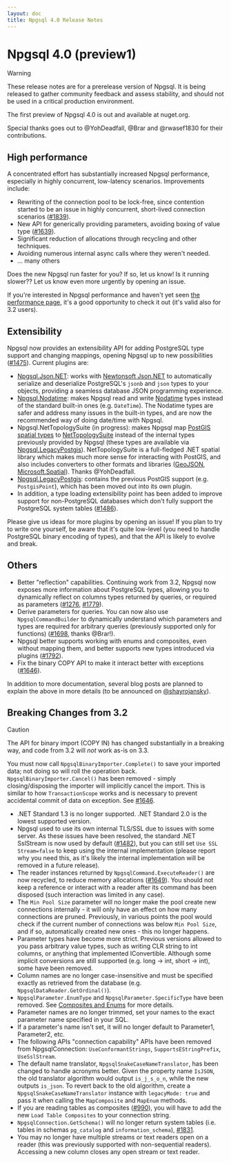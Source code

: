```yaml
---
layout: doc
title: Npgsql 4.0 Release Notes
---
```


# Npgsql 4.0 (preview1)

> [!Warning]
> These release notes are for a prerelease version of Npgsql. It is being released to gather community feedback and assess stability, and should not be used in a critical production environment.

The first preview of Npgsql 4.0 is out and available at nuget.org.

Special thanks goes out to @YohDeadfall, @Brar and @rwasef1830 for their contributions.

## High performance

A concentrated effort has substantially increased Npgsql performance, especially in highly concurrent, low-latency scenarios. Improvements include:

* Rewriting of the connection pool to be lock-free, since contention started to be an issue in highly concurrent, short-lived connection scenarios ([#1839](https://github.com/npgsql/npgsql/issues/1839)).
* New API for generically providing parameters, avoiding boxing of value type ([#1639](https://github.com/npgsql/npgsql/issues/1639)).
* Significant reduction of allocations through recycling and other techniques.
* Avoiding numerous internal async calls where they weren't needed.
* ... many others

Does the new Npgsql run faster for you? If so, let us know! Is it running slower?? Let us know even more urgently by opening an issue.

If you're interested in Npgsql performance and haven't yet seen [the performance page](../performance.md), it's a good opportunity to check it out (it's valid also for 3.2 users).

## Extensibility

Npgsql now provides an extensibility API for adding PostgreSQL type support and changing mappings, opening Npgsql up to new possibilities ([#1475](https://github.com/npgsql/npgsql/issues/1475)). Current plugins are:

* [Npgsql.Json.NET](../types/jsonnet.md): works with [Newtonsoft Json.NET](https://www.newtonsoft.com/json) to automatically serialize and deserialize PostgreSQL's `jsonb` and `json` types to your objects, providing a seamless database JSON programming experience.
* [Npgsql.Nodatime](../types/nodatime.md): makes Npgsql read and write [Nodatime](https://nodatime.org/) types instead of the standard built-in ones (e.g. `DateTime`). The Nodatime types are safer and address many issues in the built-in types, and are now the recommended way of doing date/time with Npgsql.
* Npgsql.NetTopologySuite (in progress): makes Npgsql map [PostGIS spatial types](https://postgis.net/) to [NetTopologySuite](https://github.com/NetTopologySuite/NetTopologySuite) instead of the internal types previously provided by Npgsql (these types are available via [Npgsql.LegacyPostgis](../types/legacy-postgis.md)). NetTopologySuite is a full-fledged .NET spatial library which makes much more sense for interacting with PostGIS, and also includes converters to other formats and libraries ([GeoJSON](http://geojson.org/), [Microsoft.Spatial](http://odata.github.io/odata.net/#03-01-define-spatial-property)). Thanks @YohDeadfall.
* [Npgsql.LegacyPostgis](../types/legacy-postgis.md): contains the previous PostGIS support (e.g. `PostgisPoint`), which has been moved out into its own plugin.
* In addition, a type loading extensibility point has been added to improve support for non-PostgreSQL databases which don't fully support the PostgreSQL system tables ([#1486](https://github.com/npgsql/npgsql/issues/1486)).

Please give us ideas for more plugins by opening an issue! If you plan to try to write one yourself, be aware that it's quite low-level (you need to handle PostgreSQL binary encoding of types), and that the API is likely to evolve and break.

## Others

* Better "reflection" capabilities. Continuing work from 3.2, Npgsql now exposes more information about PostgreSQL types, allowing you to dynamically reflect on columns types returned by queries, or required as parameters ([#1276](https://github.com/npgsql/npgsql/issues/1276), [#1779](https://github.com/npgsql/npgsql/issues/1779)).
* Derive parameters for queries. You can now also use `NpgsqlCommandBuilder` to dynamically understand which parameters and types are required for arbitrary queries (previously supported only for functions) ([#1698](https://github.com/npgsql/npgsql/pull/1698), thanks @Brar!).
* Npgsql better supports working with enums and composites, even without mapping them, and better supports new types introduced via plugins ([#1792](https://github.com/npgsql/npgsql/issues/1792)).
* Fix the binary COPY API to make it interact better with exceptions ([#1646](https://github.com/npgsql/npgsql/issues/1646)).

In addition to more documentation, several blog posts are planned to explain the above in more details (to be announced on [@shayrojansky](https://twitter.com/shayrojansky)).

## Breaking Changes from 3.2

> [!CAUTION]
> The API for binary import (COPY IN) has changed substantially in a breaking way, and code from 3.2 will *not* work as-is on 3.3.
>
> You must now call `NpgsqlBinaryImporter.Complete()` to save your imported data; not doing so will roll the operation back. `NpgsqlBinaryImporter.Cancel()` has been removed - simply closing/disposing the importer will implicitly cancel the import. This is similar to how `TransactionScope` works and is necessary to prevent accidental commit of data on exception. See [#1646](https://github.com/npgsql/npgsql/issues/1646).

* .NET Standard 1.3 is no longer supported. .NET Standard 2.0 is the lowest supported version.
* Npgsql used to use its own internal TLS/SSL due to issues with some server. As these issues have been resolved, the standard .NET SslStream is now used by default ([#1482](https://github.com/npgsql/npgsql/issues/1482)), but you can still set `Use SSL Stream=false` to keep using the internal implementation (please report why you need this, as it's likely the internal implementation will be removed in a future release).
* The reader instances returned by `NpgsqlCommand.ExecuteReader()` are now recycled, to reduce memory allocations ([#1649](https://github.com/npgsql/npgsql/issues/1649)). You should not keep a reference or interact with a reader after its command has been disposed (such interaction was limited in any case).
* The `Min Pool Size` parameter will no longer make the pool create new connections internally - it will only have an effect on how many connections are pruned. Previously, in various points the pool would check if the current number of connections was below `Min Pool Size`, and if so, automatically created new ones - this no longer happens.
* Parameter types have become more strict. Previous versions allowed to you pass arbitrary value types, such as writing CLR string to int columns, or anything that implemented IConvertible. Although some implicit conversions are still supported (e.g. long -> int, short -> int), some have been removed.
* Column names are no longer case-insensitive and must be specified exactly as retrieved from the database (e.g. `NpgsqlDataReader.GetOrdinal()`).
* `NpgsqlParameter.EnumType` and `NpgsqlParameter.SpecificType` have been removed. See [Composites and Enums](../types/enums_and_composites.md) for more details.
* Parameter names are no longer trimmed, set your names to the exact parameter name specified in your SQL.
* If a parameter's name isn't set, it will no longer default to Parameter1, Parameter2, etc.
* The following APIs "connection capability" APIs have been removed from NpgsqlConnection: `UseConformantStrings`, `SupportsEStringPrefix`, `UseSslStream`.
* The default name translator, `NpgsqlSnakeCaseNameTranslator`, has been changed to handle acronyms better. Given the property name `IsJSON`, the old translator algorithm would output `is_j_s_o_n`, while the new outputs `is_json`. To revert back to the old algorithm, create a `NpgsqlSnakeCaseNameTranslator` instance with `legacyMode: true` and pass it when calling the `MapComposite` and `MapEnum` methods.
* If you are reading tables as composites ([#990](https://github.com/npgsql/npgsql/issues/990)), you will have to add the new `Load Table Composites` to your connection string.
* `NpgsqlConnection.GetSchema()` will no longer return system tables (i.e. tables in schemas `pg_catalog` and `information_schema`), [#1831](https://github.com/npgsql/npgsql/issues/1831).
* You may no longer have multiple streams or text readers open on a reader (this was previously supported with non-sequential readers). Accessing a new column closes any open stream or text reader.
